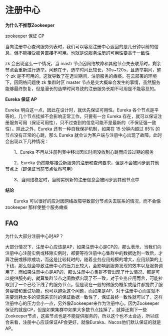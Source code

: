 # 注册中心

**为什么不推荐Zookeeper**

zookeeper 保证 CP

当向注册中心查询服务列表时，我们可以容忍注册中心返回的是几分钟以前的信息，但不能接受服务直接不可用。也就是说服务注册的可用性要高于一致性

zk 会出现这么一个情况，当 mastr 节点因网络故障和其他节点失去联系时，剩余节点会重新进行选举。问题在于，选举时间比较长，30s~120s，且选举期间，整个 zk 是不可用的。这就导致了在选举期间，注册服务的瘫痪。在云部署的环境下，因网络问题使 zk 集群时区 master 节点是交大概率会发生的事情，虽然服务能够最终恢复，但是漫长的选举时间导致的注册服务长期不可用是不能容忍的。

**Eureka 保证 AP**

Eureka 明白这一点，因此在设计时，就优先保证可用性。Eureka 各个节点是平等的，几个节点挂掉不会影响正常工作，只要有一台 Eureka 存在，就可以保证注册服务可用（保证可用性），只不过查到的信息可能不是最新的（不保证强一致性）。除此之外，Eureka 还有一种自我保护机制，如果在 15 分钟内超过 85% 的节点没有正常的心跳，那么 Eureka 就会认为客户端与注册中心出现了故障，此时会出现以下几种情况：

　　1、Eureka 不再从注册列表中移出因长时间没收到心跳而应该过期的服务

　　2、Eureka 仍然能够接受新服务的注册和查询要求，但是不会被同步到其他节点上（即保证当前节点依然可用）

　　3、当网络稳定时，当前实例新的注册信息会被同步到其他节点中

**结论**

　　Eureka 可以很好的应对因网络故障导致部分节点失去联系的情况，而不会像 zookeeper 那样使整个服务瘫痪 

## FAQ

为什么大部分注册中心时AP？

大部分情况下，注册中心应该是AP，如果注册中心是CP的，那么表示，当我们向注册中心注册实例或移除实例时，都要等待注册中心集群中的数据达到一致后，才算注册或移除成功，而这是比较耗时的，随着业务应用规模的增大，应用频繁的上下线，那么就会导致注册中心的压力比较大，会影响到服务发现的效率以及服务调用了，而如果注册中心是AP的，那么注册中心集群不管出现了什么情况，都是可以提供服务的，就算集群节点之间数据出现了不一致，对于业务应用而言，可能拉取到了一个已经下线了的服务节点，但是现在一般的微服务框架或组件都提供了服务容错和重试功能，也可以避免这个问题，而如果是AP，对于注册中心而言就不需要消耗太多的资源来实时的保证数据一致性了，保证最终一致性就可以了，这样注册中心的压力会小一点，另外像Zookeeper来作为注册中心，因为Zookeeper保证的就是CP，但是如果集群中如果大多数节点挂掉了，就算还剩下一些Zookeeper节点，这些节点也是不能提供服务的，所以这个也不太合适，所以综合来看，注册中心应该保证AP会更好，就像Euraka、Nacos他们默认保证的就是AP。